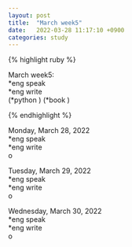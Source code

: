 ```yaml
---
layout: post
title:  "March week5"
date:   2022-03-28 11:17:10 +0900
categories: study
---
```





{% highlight ruby %}

March week5:  
*eng speak  
*eng write  
(*python  )
(*book  )



{% endhighlight %}

Monday, March 28, 2022  
*eng speak  
*eng write  
o  

Tuesday, March 29, 2022  
*eng speak  
*eng write  
o  

Wednesday, March 30, 2022  
*eng speak  
*eng write  
o  
















































